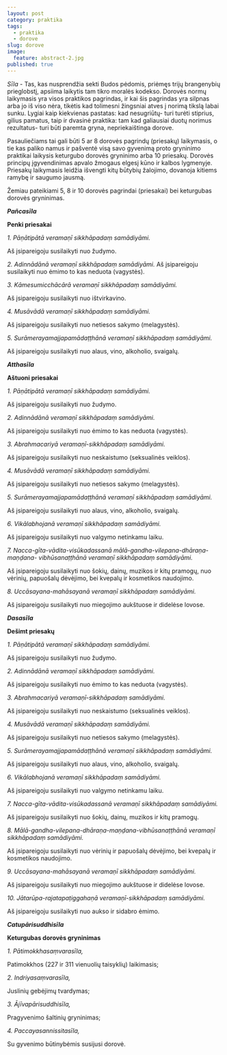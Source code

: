 ```yaml
---
layout: post
category: praktika
tags:
  - praktika
  - dorove
slug: dorove
image:
  feature: abstract-2.jpg
published: true
---
```


*Sīla* - Tas, kas nusprendžia sekti Budos pėdomis, priėmęs trijų brangenybių prieglobstį, apsiima laikytis tam tikro moralės kodekso.
Dorovės normų laikymasis yra visos praktikos pagrindas, ir kai šis pagrindas yra silpnas arba jo iš viso nėra, tikėtis kad tolimesni žingsniai atves į norimą tikslą labai sunku. Lygiai kaip kiekvienas pastatas: kad nesugriūtų- turi turėti stiprius, gilius pamatus, taip ir dvasinė praktika: tam kad galiausiai duotų norimus rezultatus- turi būti paremta gryna, nepriekaištinga dorove.

Pasauliečiams tai gali būti 5 ar 8 dorovės pagrindų (priesakų) laikymasis, o tie kas paliko namus ir pašventė visą savo gyvenimą proto gryninimo praktikai laikysis keturgubo dorovės gryninimo arba 10 priesakų. Dorovės principų įgyvendinimas apvalo žmogaus elgesį kūno ir kalbos lygmenyje. Priesakų laikymasis leidžia išvengti kitų būtybių žalojimo, dovanoja kitiems ramybę ir saugumo jausmą.

Žemiau pateikiami 5, 8 ir 10 dorovės pagrindai (priesakai) bei keturgubas dorovės gryninimas.

**_Pañcasīla_**

**Penki priesakai**

*1. Pāṇātipātā veramaṇī sikkhāpadaṃ samādiyāmi.*

Aš įsipareigoju susilaikyti nuo žudymo.

*2. Adinnādānā veramaṇī sikkhāpadaṃ samādiyāmi.* Aš įsipareigoju susilaikyti nuo ėmimo to kas neduota (vagystės).

*3. Kāmesumicchācārā veramaṇī sikkhāpadaṃ samādiyāmi.*

Aš įsipareigoju susilaikyti nuo ištvirkavino.

*4. Musāvādā veramaṇī sikkhāpadaṃ samādiyāmi.*

Aš įsipareigoju susilaikyti nuo netiesos sakymo (melagystės).

*5. Surāmerayamajjapamādaṭṭhānā veramaṇī sikkhāpadaṃ samādiyāmi.*

Aš įsipareigoju susilaikyti nuo alaus, vino, alkoholio, svaigalų.

**_Atthasīla_**

**Aštuoni priesakai**

*1. Pāṇātipātā veramaṇī sikkhāpadaṃ samādiyāmi.*

Aš įsipareigoju susilaikyti nuo žudymo.

*2. Adinnādānā veramaṇī sikkhāpadaṃ samādiyāmi.*

Aš įsipareigoju susilaikyti nuo ėmimo to kas neduota (vagystės).

*3. Abrahmacariyā veramaṇī-sikkhāpadaṃ samādiyāmi.*

Aš įsipareigoju susilaikyti nuo neskaistumo (seksualinės veiklos).

*4. Musāvādā veramaṇī sikkhāpadaṃ samādiyāmi.*

Aš įsipareigoju susilaikyti nuo netiesos sakymo (melagystės).

*5. Surāmerayamajjapamādaṭṭhānā veramaṇī sikkhāpadaṃ samādiyāmi.*

Aš įsipareigoju susilaikyti nuo alaus, vino, alkoholio, svaigalų.

*6. Vikālabhojanā veramaṇī sikkhāpadaṃ samādiyāmi.*

Aš įsipareigoju susilaikyti nuo valgymo netinkamu laiku.

*7. Nacca-gīta-vādita-visūkadassanā mālā-gandha-vilepana-dhāraṇa-maṇḍana- vibhūsanaṭṭhānā veramaṇī sikkhāpadaṃ samādiyāmi.*

Aš įsipareigoju susilaikyti nuo šokių, dainų, muzikos ir kitų pramogų, nuo vėrinių, papuošalų dėvėjimo, bei kvepalų ir kosmetikos naudojimo.

*8. Uccāsayana-mahāsayanā veramaṇī sikkhāpadaṃ samādiyāmi.*

Aš įsipareigoju susilaikyti nuo miegojimo aukštuose ir didelėse lovose.

**_Dasasīla_**

**Dešimt priesakų**

*1. Pāṇātipātā veramaṇī sikkhāpadaṃ samādiyāmi.*

Aš įsipareigoju susilaikyti nuo žudymo.

*2. Adinnādānā veramaṇī sikkhāpadaṃ samādiyāmi.*

Aš įsipareigoju susilaikyti nuo ėmimo to kas neduota (vagystės).

*3. Abrahmacariyā veramaṇī-sikkhāpadaṃ samādiyāmi.*

Aš įsipareigoju susilaikyti nuo neskaistumo (seksualinės veiklos).

*4. Musāvādā veramaṇī sikkhāpadaṃ samādiyāmi.*

Aš įsipareigoju susilaikyti nuo netiesos sakymo (melagystės).

*5. Surāmerayamajjapamādaṭṭhānā veramaṇī sikkhāpadaṃ samādiyāmi.*

Aš įsipareigoju susilaikyti nuo alaus, vino, alkoholio, svaigalų.

*6. Vikālabhojanā veramaṇī sikkhāpadaṃ samādiyāmi.*

Aš įsipareigoju susilaikyti nuo valgymo netinkamu laiku.

*7. Nacca-gīta-vādita-visūkadassanā veramaṇī sikkhāpadaṃ samādiyāmi.*

Aš įsipareigoju susilaikyti nuo šokių, dainų, muzikos ir kitų pramogų.

*8. Mālā-gandha-vilepana-dhāraṇa-maṇḍana-vibhūsanaṭṭhānā veramaṇī sikkhāpadaṃ samādiyāmi.*

Aš įsipareigoju susilaikyti nuo vėrinių ir papuošalų dėvėjimo, bei kvepalų ir kosmetikos naudojimo.

*9. Uccāsayana-mahāsayanā veramaṇī sikkhāpadaṃ samādiyāmi.*

Aš įsipareigoju susilaikyti nuo miegojimo aukštuose ir didelėse lovose.

*10. Jātarūpa-rajatapaṭiggahaṇā veramaṇī-sikkhāpadaṃ samādiyāmi.*

 Aš įsipareigoju susilaikyti nuo aukso ir sidabro ėmimo.

**_Catupārisuddhisīla_**

**Keturgubas dorovės gryninimas**

*1. Pātimokkhasaṃvarasīla,*

Patimokkhos (227 ir 311 vienuolių taisyklių) laikimasis;

*2. Indriyasaṃvarasīla,*

Juslinių gebėjimų tvardymas;

*3. Ājīvapārisuddhisīla,*

Pragyvenimo šaltinių gryninimas;

*4. Paccayasannissitasīla,*

Su gyvenimo būtinybėmis susijusi dorovė.
